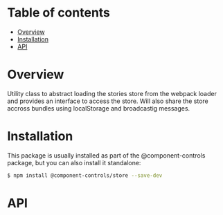 # Table of contents

-   [Overview](#overview)
-   [Installation](#installation)
-   [API](#api)

# Overview

Utility class to abstract loading the stories store from the webpack loader and provides an interface to access the store. Will also share the store accross bundles using localStorage and broadcastig messages.

# Installation

This package is usually installed as part of the @component-controls package, but you can also install it standalone:

```bash
$ npm install @component-controls/store --save-dev
```

# API

<tsdoc-typescript files="./src/types.ts" entry="./src/Store/Store.ts"/>

<!-- START-TSDOC-TYPESCRIPT -->

<!-- END-TSDOC-TYPESCRIPT -->
